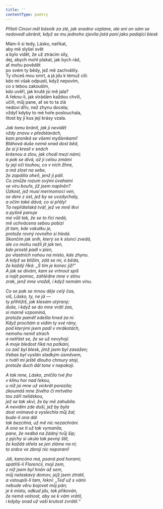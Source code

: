 ```yaml
---
title: ''
contentType: poetry
---
```


<section>

_Příteli Cinovi měl básník za zlé, jak snadno vzplane, ale ani on sám se nedovedl ubránit, když se mu jednoho zjevila jistá paní jako padající blesk_

</section>

<section>

Mám-li si tedy, Lásko, naříkat,  
aby mě slyšel svět  
a bylo vidět, že už ztrácím síly,  
dej, abych mohl plakat, jak bych rád,  
ať mohu povědět  
po svém ty bědy, jež mě zachvátily.  
Ty chceš mou smrt, a já jdu k témuž cíli:  
kdo mi však odpustí, když nepovím,  
co s tebou zakouším,  
kdo uvěří, jak krutě jsi mě jala?  
A řeknu-li, jak strádám každou chvíli,  
učiň, můj pane, ať se to ta zlá  
nedoví dřív, než zhynu docela;  
vždyť kdyby to mé hoře poslouchala,  
lítost by jí kus její krásy vzala.

_Jak tomu bránit, jak ji nevidět  
vždy znovu v představách,  
kam proniká se všemi myšlenkami!  
Bláhová duše nemá snad dost běd,  
že si ji kreslí v snách  
krásnou a zlou, jak chodí mezi námi;  
a pak se dívá, až ji celou zmámí  
ty její oči touhou, co v nich žhne,  
a má zlost na sebe,  
že zapálila oheň, jenž ji pálí.  
Co zmůže rozum svými úvahami  
ve víru bouře, jíž jsem naplněn?  
Úzkost, jež musí mermomocí ven,  
se dere z úst, jež by se uvzdychaly,  
a očím také dává, co si přály!  
Ta nepřátelská tvář, jež ve mně tkví  
a pyšně panuje  
mé vůli tak, že se to říci nedá,  
mě uchvácena sebou pobízí  
jít tam, kde vskutku je,  
protože rovný rovného si hledá.  
Skončím jak sníh, který se k slunci zvedá,  
ale co mohu nežli jít jak ten,  
kdo prostě padl v plen,  
po vlastních nohou na místo, kde zhynu.  
A když se blížím, zdá se mi, ó běda,  
že každý říká: „S tím je konec již!“  
A jak se dívám, kam se vrtnout spíš  
a najít pomoc, zahlédne mne v stínu  
zrak, jenž mne vraždí, i když nemám vinu._

</section>

<section>

_Co se pak se mnou děje celý čas,  
víš, Lásko, ty, ne já —  
ty přihlížíš, jak klesám utýraný;  
duše, i když se do mne vrátí zas,  
si marně vzpomíná,  
protože paměť odešla hned za ní.  
Když procitám a vidím ty své rány,  
pod kterými jsem padl v mrákotách,  
nemohu nemít strach  
a netřást se, že se už nevyhojí.  
A moje bledost říká na potkání,  
co zač byl blesk, jímž jsem byl zasažen;  
třebas byl vyslán sladkým úsměvem,  
v tváři mi ještě dlouho chmury stojí,  
protože duch dál tone v nepokoji._

</section>

<section>

_A tak mne, Lásko, zničilo tvé jho  
v klínu hor nad řekou,  
u níž jsi mne už víckrát porazila;  
zkoumáš mne živého či mrtvého  
tou září nelidskou,  
jež se tak skví, že by mě zahubila.  
A nevidím zde duši, jež by byla  
dost vnímavá a vyslechla můj žal;  
bude-li ona dál  
tak bezcitná, už mě nic nezachrání.  
A ona se ti už tak vymanila,  
pane, že nedbá na žádný tvůj šíp;  
z pýchy si ukula tak pevný štít,  
že každá střela se jen zláme na ní;  
to srdce ve zbroji nic neporaní!_

</section>

<section>

_Jdi, kancóno má, psaná pod horami;  
spatříš-li Florencii, moji zem,  
z níž jsem byl hnán až sem,  
můj nelaskavý domov, jejž jsem ztratil,  
a vstoupíš-li tam, řekni: „Teď už s vámi  
nebude věru bojovat můj pán;  
je k místu, odkud jdu, tak přikován,  
že nemá volnost, aby se k vám vrátil,  
i kdyby snad už vaši krutost zvrátil.“_

</section>
